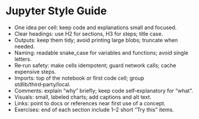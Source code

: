 # Jupyter Style Guide

- One idea per cell: keep code and explanations small and focused.
- Clear headings: use H2 for sections, H3 for steps; title case.
- Outputs: keep them tidy; avoid printing large blobs; truncate when needed.
- Naming: readable snake_case for variables and functions; avoid single letters.
- Re‑run safety: make cells idempotent; guard network calls; cache expensive steps.
- Imports: top of the notebook or first code cell; group stdlib/third‑party/local.
- Comments: explain “why” briefly; keep code self‑explanatory for “what”.
- Visuals: small, labeled charts; add captions and alt text.
- Links: point to docs or references near first use of a concept.
- Exercises: end of each section include 1–2 short “Try this” items.

